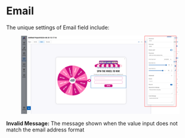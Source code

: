 # Email

The unique settings of Email field include:

<figure><img src="../../../../../.gitbook/assets/image (3836).png" alt=""><figcaption></figcaption></figure>

**Invalid Message:** The message shown when the value input does not match the email address format
